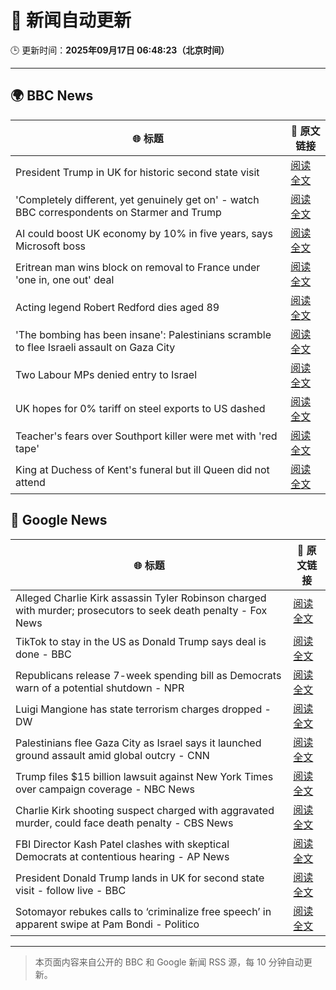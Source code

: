 # 🧠 新闻自动更新

🕒 更新时间：**2025年09月17日 06:48:23（北京时间）**

---

## 🌍 BBC News

| 🌐 标题 | 🔗 原文链接 |
|--------|-------------|
| President Trump in UK for historic second state visit | [阅读全文](https://www.bbc.com/news/articles/cz9jyzl4532o?at_medium=RSS&at_campaign=rss) |
| 'Completely different, yet genuinely get on' - watch BBC correspondents on Starmer and Trump | [阅读全文](https://www.bbc.com/news/videos/c9dxq447dwvo?at_medium=RSS&at_campaign=rss) |
| AI could boost UK economy by 10% in five years, says Microsoft boss | [阅读全文](https://www.bbc.com/news/articles/c7016ljre03o?at_medium=RSS&at_campaign=rss) |
| Eritrean man wins block on removal to France under 'one in, one out' deal | [阅读全文](https://www.bbc.com/news/articles/c1dqe2443l1o?at_medium=RSS&at_campaign=rss) |
| Acting legend Robert Redford dies aged 89 | [阅读全文](https://www.bbc.com/news/articles/c1dqe9ey0kgo?at_medium=RSS&at_campaign=rss) |
| 'The bombing has been insane': Palestinians scramble to flee Israeli assault on Gaza City | [阅读全文](https://www.bbc.com/news/articles/cly0qnnx5w5o?at_medium=RSS&at_campaign=rss) |
| Two Labour MPs denied entry to Israel | [阅读全文](https://www.bbc.com/news/articles/cge2gweqzjno?at_medium=RSS&at_campaign=rss) |
| UK hopes for 0% tariff on steel exports to US dashed | [阅读全文](https://www.bbc.com/news/articles/cj4y2gge7p1o?at_medium=RSS&at_campaign=rss) |
| Teacher's fears over Southport killer were met with 'red tape' | [阅读全文](https://www.bbc.com/news/articles/cvgvd15x8d7o?at_medium=RSS&at_campaign=rss) |
| King at Duchess of Kent's funeral but ill Queen did not attend | [阅读全文](https://www.bbc.com/news/articles/cpq5eynnn8ro?at_medium=RSS&at_campaign=rss) |

## 📰 Google News

| 🌐 标题 | 🔗 原文链接 |
|--------|-------------|
| Alleged Charlie Kirk assassin Tyler Robinson charged with murder; prosecutors to seek death penalty - Fox News | [阅读全文](https://news.google.com/rss/articles/CBMiogFBVV95cUxQMXRoVWVlYVBCcWFKSm9ELWVxclFmc0tJQ3RVT3lFeGdad041blpSMXFJSzZWYTZVT0FQclBVeDZicS1VT0NKbXJtbmZ4UTRMZUFvdDNjTUdTZTVJMHFhbG5lVUhXSk1DMXR4VE5QRDMyZlJYYVdPUktBR2VyLVhBVF85Sl9KWG9jUGNwT2RmdmdJMDM1bFNoWHNDRDFRdE5KVWfSAacBQVVfeXFMTnhrUDJFYWJvMUEyYkpfUjl1UWNtWlI0S2xIZFl0bDI0YjFQT2EwMkgwMm1SZy1PbklrRlNqZVBUclRmTjNLRlktOUpiQ0JEZWVqc0wtdE5GaE5FOGhqNGFseHFuQ1lEWHRFTzU3SXVycXhNYzlQbE1JLTFfc0xJekJWSGV3SU92V3FvbGNOS05sUzRPeFlpSjdzSGg0emszaTlEU2lFSDg?oc=5) |
| TikTok to stay in the US as Donald Trump says deal is done - BBC | [阅读全文](https://news.google.com/rss/articles/CBMiWkFVX3lxTFBPb0dUYVNrRkN0Y0g0UlNYOV9wTlhjem9KQjU1ZkREN0N4WmhCYmdWWVQyVWloc3A2M2VvSVU1M3JvSDRMQXpDUHJwODFzNVROSVl6a2hsQ2d0QdIBX0FVX3lxTE1NTWJwdDdFTFVTc1B1MXhaSmN6MWpBTENMNWZWam5IMjNFYV9LOU1sSVIyaTE1bUhhZHdabjJQdmNDNjlXMng1Y180QVdYdXdYTkh3ZEowYUlwaHhJUFdR?oc=5) |
| Republicans release 7-week spending bill as Democrats warn of a potential shutdown - NPR | [阅读全文](https://news.google.com/rss/articles/CBMihAFBVV95cUxNM3NkQXB4dElXWUFiQjZyRmFkaEp2dE14QlJXa1pQZE1HeVdHLVFWZERQMTAzUVc1SDZRYUlNZnk2R0x2Q19GM1RocENXaDZVQTdiRXl5MmJ0bHBxaUtwZ3BaUFRlelJGN244a2o1b2VvdlVaczV3YXNqU2FWSkd1MTB4aHI?oc=5) |
| Luigi Mangione has state terrorism charges dropped - DW | [阅读全文](https://news.google.com/rss/articles/CBMiiwFBVV95cUxPZllOQzlfT1paUEJjYmtFM2l5TEVndzBIeWhPZ2xOUVlqVGZaLUdNcnE3ckdnU0F6eG4xLVJZbEZYUko5RV9uSDhXOTloRktxdi1RdVRvdlB1X2VPSnNZTlpST2xsbVE3VldHMUk4R1YtSFRPWWN1RlMycFJUNFdGS3VkZ2VaZEhfXzJz0gGLAUFVX3lxTE43QktycWQxWlJyVnQxZzFtLVZWWEF6STd1TnRVZ21XWExBSDhoWjBCTGFkclg3SzZNSVRRemRMeEZZdFRBY1E2YXdOd3E3Y2RSNGExZjNYd0FnWTBEZ3U0elFiNDFxaHNoTVpGTk9EOXhJazFtMnZtVC1WODRCVWJZLXJ1Q2UxQUY5Nnc?oc=5) |
| Palestinians flee Gaza City as Israel says it launched ground assault amid global outcry - CNN | [阅读全文](https://news.google.com/rss/articles/CBMikgFBVV95cUxNOTV6aTNiVjZnck5abmo5eXZRbzBuNlJpVUM3ZlJ6YmRxR2U5cFM2VV9BNU53aEZjZjl3YWd0NWdnWmJUdU5qLWF3M05uWjA3LXAyNTV2QjhEVFVTRG9tMFIxcTFjcXlJcEwzNllmRE12bW9LWmpET3owZ2VsTWFJeE16T3EtdUJkdFNPOVNkLXA5QQ?oc=5) |
| Trump files $15 billion lawsuit against New York Times over campaign coverage - NBC News | [阅读全文](https://news.google.com/rss/articles/CBMitAFBVV95cUxPNW1GNmcxX0xsRzZzRnZQekFzWTZ2X1I1c3dzUWJUdWtTM2x0YjBJcUZISGtnYWxpZkFlYmpjbWNyMHNKT19CdWtfWVZWdGExbHhlV3EyWllxV1pJTEVkVkFyR2NhSUc3QWMxNlBsQU1YOG10NlRsVVZTeDFCZjFvU1ZEOHYwdGx3RGZVNi12QjFRMjZlLVlBanUwamxrMUJuTV8tNEtUYmk2MU9FR3IzM0E2emXSAVZBVV95cUxQWjVGSUpkZm1LbXh0TWphMXJKRFBDWjRuei02aDgzSWtXbkJKSmVaaWtmcF83RW91TVpGMGdkTF91cDQ2OE5JSjcwLTh1czBIcWUtelhxZw?oc=5) |
| Charlie Kirk shooting suspect charged with aggravated murder, could face death penalty - CBS News | [阅读全文](https://news.google.com/rss/articles/CBMiowFBVV95cUxObUJ5VnNNeTJabzFQVEQ0WHdRSWM0TDZlVV9VaGRBckpNOTFyenZzVUQ5VWFmalFGcEUtM0pPVWF2NTVYM002c01LVE1IODIxSG1wU1o5UEZlY1BEVnNOLTBXTEZCQ1ZHc1h0cFNaSEFXak9xeG16VGU4TEh4MVBtem1xVzFUUl95SnhRdWNlc0RVaER5V1JQNnExZkhNT1k1SXl30gGoAUFVX3lxTE9GYXNqX1JfRlBXeUZwRG94R3pad0JPV3p4NXU4M1M1c1ZWdTJJVl9wU0xEbHdGRDF0WDUxdTFKQ1ZZdkN0X0NSdnAxVmtvanhpWHJJMUZsNFJJU3g3b3ZMTmR6dUhyOTk2STBYV1J1U2JpczhzQ2N5aFRsV1ZlaFMyRU5FSTRxdjZpYTZqbmQxVDZfY3d0cy1VUzdxSkRzcmNjNmF0anctZA?oc=5) |
| FBI Director Kash Patel clashes with skeptical Democrats at contentious hearing - AP News | [阅读全文](https://news.google.com/rss/articles/CBMingFBVV95cUxPcEVjaHFqWnpkelF2b05ZWXliRkdfV28tb3ZCMk1GdTBQWDNrVDBnWVRSQzk1V1E3Q0JoUlBzR0s0ZDRxdy1GOThCWHlfeF84Z2RrLXpzOGxyYWQzS2FwR1AtTVczVVliekRhUTRiQTlGbDFLa1FYMm9ySHFSZUdUY0hETjR6T0RjeFJ1WFVaTXJZdXZkQU9vRlBqOTY5Zw?oc=5) |
| President Donald Trump lands in UK for second state visit - follow live - BBC | [阅读全文](https://news.google.com/rss/articles/CBMiVEFVX3lxTE1NTWVmcUJLQkpwUzFjQllYQTFkOVNadHN2V19NbmhHRkYzTUFYNGlRaEpYNkstcVBsWjFKbVRyNzhQcndRQloxVGhsZlNpWjZhekh6Rg?oc=5) |
| Sotomayor rebukes calls to ‘criminalize free speech’ in apparent swipe at Pam Bondi - Politico | [阅读全文](https://news.google.com/rss/articles/CBMikAFBVV95cUxQdUJsZFNlU3pfWnMwWHYwNVlmbzVHemdBX05nMlhPd0F0UzU1Vmc0TE03Vl9mRktPSXZReE1mZTdpMlpZLXNsMlBBTU5EYVdGM3NrZE5oemh6R1dfZF9kRUFLMlJydkVITzRMd2EtSU5KMUFXX29La3lrUTZzWkJSZlk4NlNyalRFdF81VFh3OWE?oc=5) |

---
> 本页面内容来自公开的 BBC 和 Google 新闻 RSS 源，每 10 分钟自动更新。